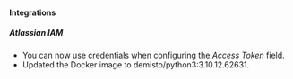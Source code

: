 
#### Integrations

##### Atlassian IAM

- You can now use credentials when configuring the *Access Token* field.
- Updated the Docker image to demisto/python3:3.10.12.62631.